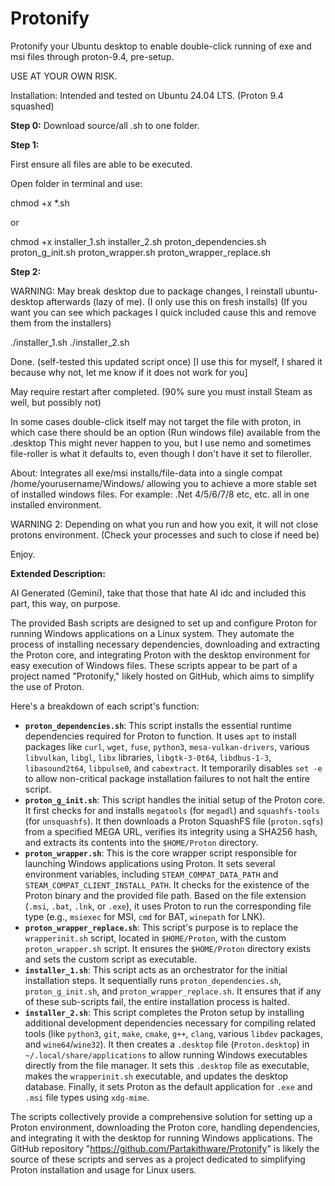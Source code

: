 # Protonify
Protonify your Ubuntu desktop to enable double-click running of exe and msi files through proton-9.4, pre-setup.

USE AT YOUR OWN RISK.

Installation: Intended and tested on Ubuntu 24.04 LTS. (Proton 9.4 squashed)

**Step 0:**
Download source/all .sh to one folder.

**Step 1:**

First ensure all files are able to be executed.

Open folder in terminal and use: 

chmod +x *.sh

or 

chmod +x installer_1.sh installer_2.sh proton_dependencies.sh proton_g_init.sh proton_wrapper.sh proton_wrapper_replace.sh

**Step 2:**

WARNING: May break desktop due to package changes, I reinstall ubuntu-desktop afterwards (lazy of me). (I only use this on fresh installs) 
(If you want you can see which packages I quick included cause this and remove them from the installers)

./installer_1.sh
./installer_2.sh

Done. (self-tested this updated script once) [I use this for myself, I shared it because why not, let me know if it does not work for you]

May require restart after completed. (90% sure you must install Steam as well, but possibly not)

In some cases double-click itself may not target the file with proton, in which case there should be an option (Run windows file) available from the .desktop
This might never happen to you, but I use nemo and sometimes file-roller is what it defaults to, even though I don't have it set to fileroller.

About:
Integrates all exe/msi installs/file-data into a single compat /home/yourusername/Windows/ allowing you to achieve a more stable set of installed windows files.
For example: .Net 4/5/6/7/8 etc, etc. all in one installed environment.

WARNING 2: Depending on what you run and how you exit, it will not close protons environment. (Check your processes and such to close if need be)

Enjoy.



**Extended Description:**

AI Generated (Gemini), take that those that hate AI idc and included this part, this way, on purpose.

The provided Bash scripts are designed to set up and configure Proton for running Windows applications on a Linux system. They automate the process of installing necessary dependencies, downloading and extracting the Proton core, and integrating Proton with the desktop environment for easy execution of Windows files. These scripts appear to be part of a project named "Protonify," likely hosted on GitHub, which aims to simplify the use of Proton.

Here's a breakdown of each script's function:

* **`proton_dependencies.sh`**: This script installs the essential runtime dependencies required for Proton to function. It uses `apt` to install packages like `curl`, `wget`, `fuse`, `python3`, `mesa-vulkan-drivers`, various `libvulkan`, `libgl`, `libx` libraries, `libgtk-3-0t64`, `libdbus-1-3`, `libasound2t64`, `libpulse0`, and `cabextract`. It temporarily disables `set -e` to allow non-critical package installation failures to not halt the entire script.
* **`proton_g_init.sh`**: This script handles the initial setup of the Proton core. It first checks for and installs `megatools` (for `megadl`) and `squashfs-tools` (for `unsquashfs`). It then downloads a Proton SquashFS file (`proton.sqfs`) from a specified MEGA URL, verifies its integrity using a SHA256 hash, and extracts its contents into the `$HOME/Proton` directory.
* **`proton_wrapper.sh`**: This is the core wrapper script responsible for launching Windows applications using Proton. It sets several environment variables, including `STEAM_COMPAT_DATA_PATH` and `STEAM_COMPAT_CLIENT_INSTALL_PATH`. It checks for the existence of the Proton binary and the provided file path. Based on the file extension (`.msi`, `.bat`, `.lnk`, or `.exe`), it uses Proton to run the corresponding file type (e.g., `msiexec` for MSI, `cmd` for BAT, `winepath` for LNK).
* **`proton_wrapper_replace.sh`**: This script's purpose is to replace the `wrapperinit.sh` script, located in `$HOME/Proton`, with the custom `proton_wrapper.sh` script. It ensures the `$HOME/Proton` directory exists and sets the custom script as executable.
* **`installer_1.sh`**: This script acts as an orchestrator for the initial installation steps. It sequentially runs `proton_dependencies.sh`, `proton_g_init.sh`, and `proton_wrapper_replace.sh`. It ensures that if any of these sub-scripts fail, the entire installation process is halted.
* **`installer_2.sh`**: This script completes the Proton setup by installing additional development dependencies necessary for compiling related tools (like `python3`, `git`, `make`, `cmake`, `g++`, `clang`, various `libdev` packages, and `wine64`/`wine32`). It then creates a `.desktop` file (`Proton.desktop`) in `~/.local/share/applications` to allow running Windows executables directly from the file manager. It sets this `.desktop` file as executable, makes the `wrapperinit.sh` executable, and updates the desktop database. Finally, it sets Proton as the default application for `.exe` and `.msi` file types using `xdg-mime`.

The scripts collectively provide a comprehensive solution for setting up a Proton environment, downloading the Proton core, handling dependencies, and integrating it with the desktop for running Windows applications. The GitHub repository "https://github.com/Partakithware/Protonify" is likely the source of these scripts and serves as a project dedicated to simplifying Proton installation and usage for Linux users.








